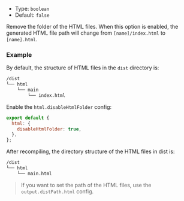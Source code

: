 - Type: `boolean`
- Default: `false`

Remove the folder of the HTML files. When this option is enabled, the generated HTML file path will change from `[name]/index.html` to `[name].html`.

### Example

By default, the structure of HTML files in the `dist` directory is:

```bash
/dist
└── html
    └── main
        └── index.html
```

Enable the `html.disableHtmlFolder` config:

```js
export default {
  html: {
    disableHtmlFolder: true,
  },
};
```

After recompiling, the directory structure of the HTML files in dist is:

```bash
/dist
└── html
    └── main.html
```

> If you want to set the path of the HTML files, use the `output.distPath.html` config.
